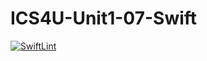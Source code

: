# ICS4U-Unit1-07-Swift

[![SwiftLint](https://github.com/ahmad-elkhawaldeh/ICS4U-Unit1-07-Swift/workflows/SwiftLint/badge.svg)](https://github.com/ahmad-elkhawaldeh/ICS4U-Unit1-07-Swift/actions)
